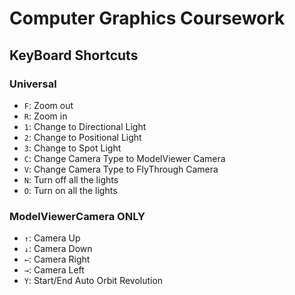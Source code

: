 # Computer Graphics Coursework

## KeyBoard Shortcuts

### Universal

* `F`: Zoom out
* `R`: Zoom in
* `1`: Change to Directional Light
* `2`: Change to Positional Light
* `3`: Change to Spot Light 
* `C`: Change Camera Type to ModelViewer Camera
* `V`: Change Camera Type to FlyThrough Camera
* `N`: Turn off all the lights
* `O`: Turn on all the lights

### ModelViewerCamera ONLY
* `↑`: Camera Up 
* `↓`: Camera Down
* `←`: Camera Right
* `→`: Camera Left
* `Y`: Start/End Auto Orbit Revolution
